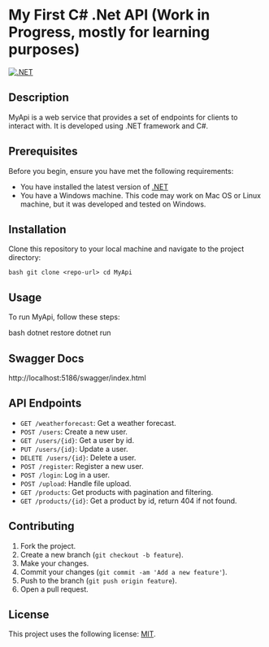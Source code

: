 # My First C# .Net API (Work in Progress, mostly for learning purposes)
[![.NET](https://github.com/tylerkibble/MyApi/actions/workflows/dotnet.yml/badge.svg)](https://github.com/tylerkibble/MyApi/actions/workflows/dotnet.yml)
## Description

MyApi is a web service that provides a set of endpoints for clients to interact with. It is developed using .NET framework and C#.

## Prerequisites

Before you begin, ensure you have met the following requirements:

- You have installed the latest version of [.NET](https://dotnet.microsoft.com/download)
- You have a Windows machine. This code may work on Mac OS or Linux machine, but it was developed and tested on Windows.

## Installation

Clone this repository to your local machine and navigate to the project directory:

`bash git clone <repo-url> cd MyApi`


## Usage

To run MyApi, follow these steps:

bash dotnet restore dotnet run

## Swagger Docs

http://localhost:5186/swagger/index.html

## API Endpoints

- `GET /weatherforecast`: Get a weather forecast.
- `POST /users`: Create a new user.
- `GET /users/{id}`: Get a user by id.
- `PUT /users/{id}`: Update a user.
- `DELETE /users/{id}`: Delete a user.
- `POST /register`: Register a new user.
- `POST /login`: Log in a user.
- `POST /upload`: Handle file upload.
- `GET /products`: Get products with pagination and filtering.
- `GET /products/{id}`: Get a product by id, return 404 if not found.

## Contributing

1. Fork the project.
2. Create a new branch (`git checkout -b feature`).
3. Make your changes.
4. Commit your changes (`git commit -am 'Add a new feature'`).
5. Push to the branch (`git push origin feature`).
6. Open a pull request.

## License

This project uses the following license: [MIT](https://opensource.org/licenses/MIT).